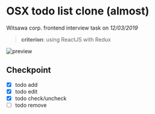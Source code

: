 # OSX todo list clone (almost)

Witsawa corp. frontend interview task on *12/03/2019*

> **criterion**: using ReactJS with Redux

![preview](https://media.giphy.com/media/2gWHzeSUAUbKSv2RM1/giphy.gif)

## Checkpoint
- [x] todo add
- [x] todo edit
- [x] todo check/uncheck
- [ ] todo remove